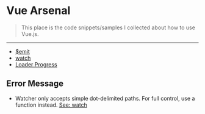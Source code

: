 # Vue Arsenal

> This place is the code snippets/samples I collected about how to use Vue.js.
---

- [$emit](./samples/emit.md)
- [watch](./samples/watch.md)
- [Loader Progress](./samples/loader.md)

## Error Message

- Watcher only accepts simple dot-delimited paths. For full control, use a function instead.
  [See: watch](./samples/watch.md)
